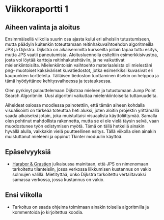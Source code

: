 # Viikkoraportti 1

## Aiheen valinta ja aloitus

Ensimmäisellä viikolla suurin osa ajasta kului eri aiheisiin tutustumiseen, mutta päädyin kuitenkin toteuttamaan reitinhakuvaihtoehdon algoritmeilla JPS ja Dijkstra. Dijkstra on aikaisemmilta kursseilta jollain tapaa tuttu esitys, mutta JPS vaatii paneutumista. Aloitusluennolla esiteltiin esimerkkisivustoa, josta voi löytää karttoja reitinhakutehtäviin, ja ne vaikuttivat mielenkiintoisilta. Mielenkiintoisin vaihtoehto materiaaleista oli mielestäni png- muotoiset kaksiväriset kuvatiedostot, jotka esimerkiksi kuvasivat eri kaupunkien kortteleita. Tälläisen tiedoston tuottaminen itsekin on helppoa ja tämä hyödyttänee kehitysvaiheessa ja testauksessa.

Olen pyrkinyt palauttelemaan Dijkstraa mieleen ja tutustumaan Jump Point Search Algoritmiin. Uusi algoritmi vaikuttaa mielenkiintoiselta tuttavuudelta.

Aiheideat osiossa moodlessa painotettiin, että tämän aiheen kohdalla visualisointi on tärkeää toteuttaa heti aluksi, joten aloitin projektin yrittämällä saada aikaiseksi jotain, joka muistuttaisi visuaalista käyttöliittymää. Samalla olen pohtinut mahdollista rakennetta, mutta se ei ole vielä täysin selvä, vaan muodostunee työn edistymisen myötä. Tämä on tällä hetkellä ainakin hyvällä alulla, vaikkakin vielä puutteellinen esitys. Tällä viikolla olen ainakin muistuttanut mieleeni ja oppinut Tkinter moduulin käyttöä.

## Epäselvyyksiä

- [Harabor & Grastien](http://users.cecs.anu.edu.au/~dharabor/data/papers/harabor-grastien-aaai11.pdf) julkaisussa mainitaan, että JPS on nimenomaan tarkoitettu tilanteisiin, jossa verkossa liikkumisen kustannus on vakio solmujen välillä. Mietityttää, onko Dijkstra tarkoitettu vertailtavaksi samassa verkossa, jossa kustannus on vakio.

## Ensi viikolla

- Tarkoitus on saada ohjelma toimimaan ainakin toisella algoritmilla ja kommentoida jo kirjoitettua koodia.
